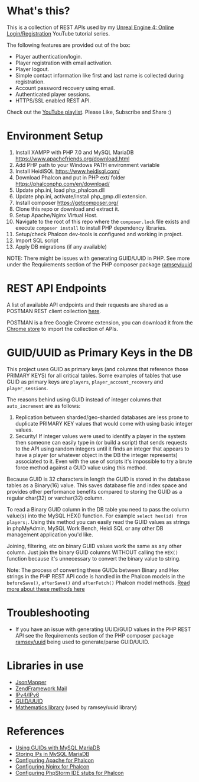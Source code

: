 # What's this?

This is a collection of REST APIs used by my 
[Unreal Engine 4: Online Login/Registration](https://www.youtube.com/playlist?list=PLaVz4AmlosnFixCPTJNsLxQpiGSijIOXy) 
YouTube tutorial series. 

The following features are provided out of the box:
 - Player authentication/login.
 - Player registration with email activation.
 - Player logout.
 - Simple contact information like first and last name is collected during registration.
 - Account password recovery using email.
 - Authenticated player sessions.
 - HTTPS/SSL enabled REST API.
  
Check out the [YouTube playlist](https://www.youtube.com/playlist?list=PLaVz4AmlosnFixCPTJNsLxQpiGSijIOXy). Please Like,
Subscribe and Share :) 

# Environment Setup
1. Install XAMPP with PHP 7.0 and MySQL MariaDB https://www.apachefriends.org/download.html
1. Add PHP path to your Windows PATH environment variable
1. Install HeidiSQL https://www.heidisql.com/
1. Download Phalcon and put in PHP ext/ folder https://phalconphp.com/en/download/
1. Update php.ini, load php_phalcon.dll
1. Update php.ini, activate/install php_gmp.dll extension.
1. Install composer https://getcomposer.org/
1. Clone this repo or download and extract it.
1. Setup Apache/Nginx Virtual Host.
1. Navigate to the root of this repo where the `composer.lock` file exists and execute `composer install` to install PHP
dependency libraries.
1. Setup/check Phalcon dev-tools is configured and working in project.
1. Import SQL script
1. Apply DB migrations (if any available)

NOTE: There might be issues with generating GUID/UUID in PHP. See more under the Requirements section of the PHP 
composer package [ramsey/uuid](https://github.com/ramsey/uuid)

# REST API Endpoints
A list of available API endpoints and their requests are shared as a POSTMAN REST client collection 
[here](https://www.getpostman.com/collections/c167795b48d454272532).

POSTMAN is a free Google Chrome extension, you can download it from the 
[Chrome store](https://chrome.google.com/webstore/detail/postman/fhbjgbiflinjbdggehcddcbncdddomop) to import the collection of APIs.

# GUID/UUID as Primary Keys in the DB
This project uses GUID as primary keys (and columns that reference those PRIMARY KEYS) for all critical tables. 
Some examples of tables that use GUID as primary keys are `players`, `player_account_recovery` and `player_sessions`.

The reasons behind using GUID instead of integer columns that `auto_increment` are as follows:

1. Replication between sharded/geo-sharded databases are less prone to duplicate PRIMARY KEY values that would come 
with using basic integer values.
2. Security! If integer values were used to identify a player in the system then someone can easily type in 
(or build a script) that sends requests to the API using random integers until it finds an integer that appears to have 
a player (or whatever object in the DB the integer represents) associated to it. Even with the use of scripts it's 
impossible to try a brute force method against a GUID value using this method.

Because GUID is 32 characters in length the GUID is stored in the database tables as a Binary(16) value. This saves
database file and index space and provides other performance benefits compared to storing the GUID as a regular char(32)
or varchar(32) column.

To read a Binary GUID column in the DB table you need to pass the column value(s) into the MySQL HEX() function. For 
example `select hex(id) from players;`. Using this method you can easily read the GUID values as strings in phpMyAdmin,
MySQL Work Bench, Heidi SQL or any other DB management application you'd like.

Joining, filtering, etc on binary GUID values work the same as any other column. Just join the binary 
GUID columns WITHOUT calling the `HEX()` function because it's unnecessary to convert the binary value to string.

Note: The process of converting these GUIDs between Binary and Hex strings in the PHP REST API code is handled in the 
Phalcon models in the `beforeSave()`, `afterSave()` and `afterFetch()` Phalcon model methods. 
[Read more about these methods here](https://docs.phalconphp.com/en/latest/reference/models.html#initializing-preparing-fetched-records)

# Troubleshooting
- If you have an issue with generating UUID/GUID values in the PHP REST API see the Requirements section of the 
PHP composer package [ramsey/uuid](https://github.com/ramsey/uuid) being used to generate/parse GUID/UUID.

# Libraries in use
- [JsonMapper](https://github.com/cweiske/jsonmapper)
- [ZendFramework Mail](https://zendframework.github.io/zend-mail/intro/)
- [IPv4/IPv6](https://github.com/rlanvin/php-ip)
- [GUID/UUID](https://github.com/ramsey/uuid)
- [Mathematics library](https://github.com/moontoast/math) (used by ramsey/uuid library)

# References
- [Using GUIDs with MySQL MariaDB](https://mariadb.com/kb/en/mariadb/guiduuid-performance/)
- [Storing IPs in MySQL MariaDB](https://dev.mysql.com/doc/refman/5.6/en/miscellaneous-functions.html#function_inet6-aton)
- [Configuring Apache for Phalcon](https://docs.phalconphp.com/en/latest/reference/apache.html)
- [Configuring Nginx for Phalcon](https://docs.phalconphp.com/en/latest/reference/nginx.html)
- [Configuring PhpStorm IDE stubs for Phalcon](https://phalconphp.com/en/download/stubs)